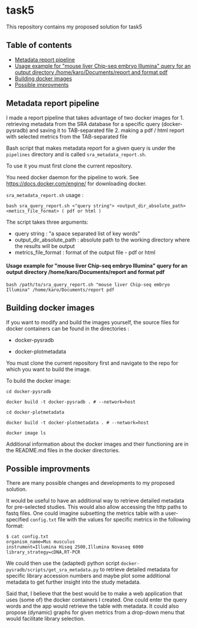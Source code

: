 # task5

This repository contains my proposed solution for task5

## Table of contents
* [Metadata report pipeline](#Metadata-report-pipeline)
* [Usage example for "mouse liver Chip-seq embryo Illumina" query for an output directory /home/karo/Documents/report and format pdf](#Usage-example-for-"mouse-liver-Chip-seq-embryo-Illumina"-query-for-an-output-directory-/home/karo/Documents/report-and-format-pdf)
* [Building docker images](#Building-docker-images)
* [Possible improvments](#Possible-improvments)


## Metadata report pipeline

I made a report pipeline that takes advantage of two docker images for 
    1. retrieving metadata from the SRA database for a specific query (docker-pysradb) and saving it to TAB-separated file
    2. making a pdf / html report with selected metrics from the TAB-separated file 

Bash script that makes metadata report for a given query is under the `pipelines` directory and is called `sra_metadata_report.sh`.

To use it you must first clone the current repository. 

You need docker daemon for the pipeline to work. See https://docs.docker.com/engine/ for downloading docker.

`sra_metadata_report.sh` usage :
```
bash sra_query_report.sh <"query string"> <output_dir_absolute_path> <metics_file_format> ( pdf or html )
```
The script takes three arguments:
- query string : "a space separated list of key words"
- output_dir_absolute_path : absolute path to the working directory where the results will be output
- metrics_file_format : format of the output file - pdf or html

#### Usage example for "mouse liver Chip-seq embryo Illumina" query for an output directory /home/karo/Documents/report and format pdf
```
bash /path/to/sra_query_report.sh "mouse liver Chip-seq embryo Illumina" /home/karo/Documents/report pdf
```
## Building docker images

If you want to modify and build the images yourself, the source files for docker containers can be found in the directories :

- docker-pysradb

- docker-plotmetadata

You must clone the current repository first and navigate to the repo for which you want to build the image.

To build the docker image:
```
cd docker-pysradb

docker build -t docker-pysradb . # --network=host

cd docker-plotmetadata

docker build -t docker-plotmetadata . # --network=host

docker image ls
```
Additional information about the docker images and their functioning are in the README.md files in the docker directories.

## Possible improvments

There are many possible changes and developments to my proposed solution. 

It would be useful to have an additional way to retrieve detailed metadata for pre-selected studies. This would also allow accessing the http paths to fastq files. One could imagine subsetting the metrics table with a user-specified `config.txt` file with the values for specific metrics in the following format: 
```
$ cat config.txt
organism_name=Mus musculus
instrument=Illumina Hiseq 2500,Illumina Novaseq 6000
library_strategy=cDNA,RT-PCR
```
We could then use the (adapted) python script `docker-pysradb/scripts/get_sra_metadata.py` to retrieve detailed metadata for specific library accession numbers and maybe plot some additional metadata to get further insight into the study metadata.

Said that, I believe that the best would be to make a web application that uses (some of) the docker containers I created. One could enter the query words and the app would retrieve the table with metadata. It could also propose (dynamic) graphs for given metrics from a drop-down menu that would facilitate library selection. 

